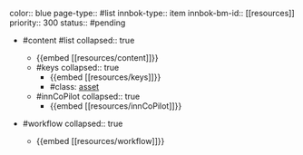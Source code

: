 color:: blue
page-type:: #list
innbok-type:: item
innbok-bm-id:: [[resources]]
priority:: 300
status:: #pending

- #content #list
  collapsed:: true
	- {{embed [[resources/content]]}}
  - #keys
    collapsed:: true
	  - {{embed [[resources/keys]]}}
	  - #class: [asset](https://go.innbok.com/#/page/innBoK%2Fclass%2Fasset)
  - #innCoPilot
    collapsed:: true
	  - {{embed [[resources/innCoPilot]]}}

- #workflow
  collapsed:: true
	- {{embed [[resources/workflow]]}}

